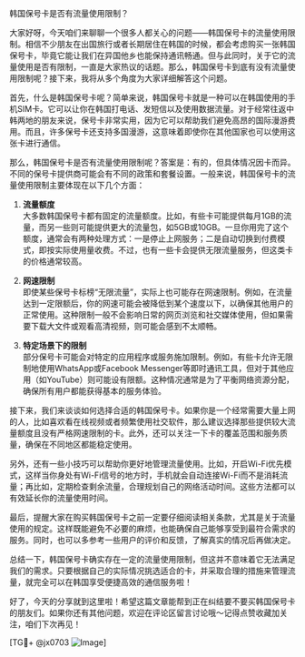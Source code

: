 韩国保号卡是否有流量使用限制？

大家好呀，今天咱们来聊聊一个很多人都关心的问题——韩国保号卡的流量使用限制。相信不少朋友在出国旅行或者长期居住在韩国的时候，都会考虑购买一张韩国保号卡，毕竟它能让我们在异国他乡也能保持通讯畅通。但与此同时，关于它的流量使用是否有限制，一直是大家热议的话题。那么，韩国保号卡到底有没有流量使用限制呢？接下来，我将从多个角度为大家详细解答这个问题。

首先，什么是韩国保号卡呢？简单来说，韩国保号卡就是一种可以在韩国使用的手机SIM卡。它可以让你在韩国打电话、发短信以及使用数据流量。对于经常往返中韩两地的朋友来说，保号卡非常实用，因为它可以帮助我们避免高昂的国际漫游费用。而且，许多保号卡还支持多国漫游，这意味着即使你在其他国家也可以使用这张卡进行通信。

那么，韩国保号卡是否有流量使用限制呢？答案是：有的，但具体情况因卡而异。不同的保号卡提供商可能会有不同的政策和套餐设置。一般来说，韩国保号卡的流量使用限制主要体现在以下几个方面：

1. **流量额度**  
   大多数韩国保号卡都有固定的流量额度。比如，有些卡可能提供每月1GB的流量，而另一些则可能提供更大的流量包，如5GB或10GB。一旦你用完了这个额度，通常会有两种处理方式：一是停止上网服务；二是自动切换到付费模式，即按实际使用量收费。不过，也有一些卡会提供无限流量服务，但这类卡的价格通常较高。

2. **网速限制**  
   即使某些保号卡标榜“无限流量”，实际上也可能存在网速限制。例如，在流量达到一定限额后，你的网速可能会被降低到某个速度以下，以确保其他用户的正常使用。这种限制一般不会影响日常的网页浏览和社交媒体使用，但如果需要下载大文件或观看高清视频，则可能会感到不太顺畅。

3. **特定场景下的限制**  
   部分保号卡可能会对特定的应用程序或服务施加限制。例如，有些卡允许无限制地使用WhatsApp或Facebook Messenger等即时通讯工具，但对于其他应用（如YouTube）则可能设有限额。这种情况通常是为了平衡网络资源分配，确保所有用户都能获得基本的服务体验。

接下来，我们来谈谈如何选择合适的韩国保号卡。如果你是一个经常需要大量上网的人，比如喜欢看在线视频或者频繁使用社交软件，那么建议选择那些提供较大流量额度且没有严格网速限制的卡。此外，还可以关注一下卡的覆盖范围和服务质量，确保在不同地区都能稳定使用。

另外，还有一些小技巧可以帮助你更好地管理流量使用。比如，开启Wi-Fi优先模式，这样当你身处有Wi-Fi信号的地方时，手机就会自动连接Wi-Fi而不是消耗流量；再比如，定期检查剩余流量，合理规划自己的网络活动时间。这些方法都可以有效延长你的流量使用时间。

最后，提醒大家在购买韩国保号卡之前一定要仔细阅读相关条款，尤其是关于流量使用的规定。这样既能避免不必要的麻烦，也能确保自己能够享受到最符合需求的服务。同时，也可以多参考一些用户的评价和反馈，了解真实的情况后再做决定。

总结一下，韩国保号卡确实存在一定的流量使用限制，但这并不意味着它无法满足我们的需求。只要根据自己的实际情况挑选适合的卡，并采取合理的措施来管理流量，就完全可以在韩国享受便捷高效的通信服务啦！

好了，今天的分享就到这里啦！希望这篇文章能帮到正在纠结要不要买韩国保号卡的朋友们。如果你还有其他问题，欢迎在评论区留言讨论哦～记得点赞收藏加关注，咱们下次再见！

[TG💪+ @jx0703 ![Image](https://github.com/user-attachments/assets/dbca1d08-cadb-493c-b0ec-ad6f7a83f270)]